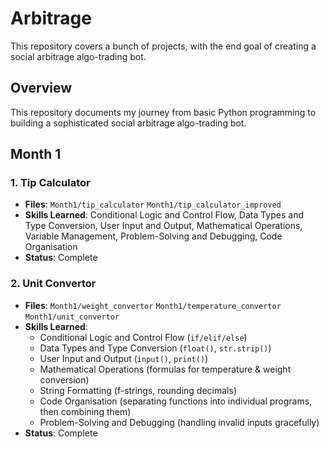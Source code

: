 # Arbitrage
This repository covers a bunch of projects, with the end goal of creating a social arbitrage algo-trading bot.

## Overview
This repository documents my journey from basic Python programming to building a sophisticated social arbitrage algo-trading bot.

## Month 1

### 1. Tip Calculator
- **Files**: `Month1/tip_calculator` `Month1/tip_calculator_improved`
- **Skills Learned**: Conditional Logic and Control Flow, Data Types and Type Conversion,  User Input and Output, Mathematical Operations, Variable Management, Problem-Solving and Debugging, Code Organisation
- **Status**: Complete

### 2. Unit Convertor
- **Files**: `Month1/weight_convertor` `Month1/temperature_convertor` `Month1/unit_convertor`
- **Skills Learned**: 
  - Conditional Logic and Control Flow (`if/elif/else`)
  - Data Types and Type Conversion (`float()`, `str.strip()`)
  - User Input and Output (`input()`, `print()`)
  - Mathematical Operations (formulas for temperature & weight conversion)
  - String Formatting (f-strings, rounding decimals)
  - Code Organisation (separating functions into individual programs, then combining them)
  - Problem-Solving and Debugging (handling invalid inputs gracefully)
- **Status**: Complete
